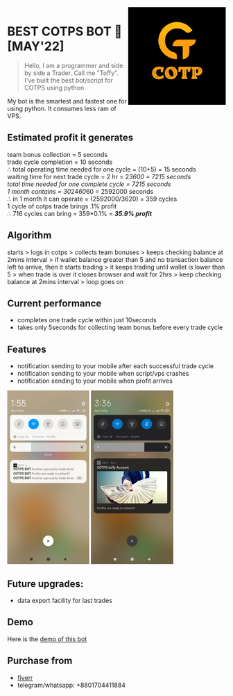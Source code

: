 <img src="files/resources/cotps_logo.png" align="right" />

# BEST COTPS BOT :robot: [MAY'22] 
> Hello, I am a programmer and side by side a Trader. Call me "Toffy". I've built the best bot/script for COTPS using python.

My bot is the smartest and fastest one for using python. It consumes less ram of VPS.

## Estimated profit it generates
team bonus collection = 5 seconds <br/>
trade cycle completion = 10 seconds <br/>
∴ total operating time needed for one cycle = (10+5) = 15 seconds <br/>
waiting time for next trade cycle =  2 hr = 2*3600 = 7215 seconds <br/>
total time needed for one complete cycle =  7215 seconds <br/>
1 month contains = 30*24*60*60 = 2592000 seconds <br/>
∴ in 1 month it can operate = (2592000/3620) = 359 cycles <br/>
1 cycle of cotps trade brings .1% profit <br/>
∴ 716 cycles can bring = 359*0.1% = ***35.9% profit***

## Algorithm
starts > logs in cotps > collects team bonuses > keeps checking balance at 2mins interval > if wallet balance greater than 5 and no transaction balance left to arrive, then it starts trading > it keeps trading until wallet is lower than 5 > when trade is over it closes browser and wait for 2hrs > keep checking balance at 2mins interval > loop goes on

## Current performance
- completes one trade cycle within just 10seconds 
- takes only 5seconds for collecting team bonus before every trade cycle

## Features 
- notification sending to your mobile after each successful trade cycle
- notification sending to your mobile when script/vps crashes
- notification sending to your mobile when profit arrives 
<img src="files/resources/notification_1.jpg" height="400px" />
<img src="files/resources/notification_2.jpg" height="400px" />

## Future upgrades:
- data export facility for last trades 

## Demo
Here is the [demo of this bot](https://www.loom.com/share/e57f284c7c6e416ba894a77ce93eb83f) 

## Purchase from
- [fiverr](https://www.fiverr.com/share/ERl0x0) 
- telegram/whatsapp: +8801704411884  
